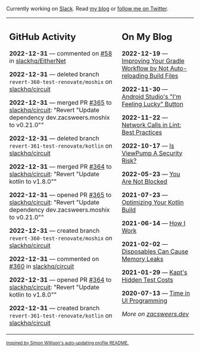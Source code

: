Currently working on [Slack](https://slack.com/). Read [my blog](https://zacsweers.dev/) or [follow me on Twitter](https://twitter.com/ZacSweers).

<table><tr><td valign="top" width="60%">

## GitHub Activity
<!-- githubActivity starts -->
**2022-12-31** — commented on [#58](https://github.com/slackhq/EitherNet/issues/58#issuecomment-1368261190) in [slackhq/EitherNet](https://github.com/slackhq/EitherNet)

**2022-12-31** — deleted branch `revert-360-test-renovate/moshix` on [slackhq/circuit](https://github.com/slackhq/circuit)

**2022-12-31** — merged PR [#365](https://github.com/slackhq/circuit/pull/365) to [slackhq/circuit](https://github.com/slackhq/circuit): "Revert "Update dependency dev.zacsweers.moshix to v0.21.0""

**2022-12-31** — deleted branch `revert-361-test-renovate/kotlin` on [slackhq/circuit](https://github.com/slackhq/circuit)

**2022-12-31** — merged PR [#364](https://github.com/slackhq/circuit/pull/364) to [slackhq/circuit](https://github.com/slackhq/circuit): "Revert "Update kotlin to v1.8.0""

**2022-12-31** — opened PR [#365](https://github.com/slackhq/circuit/pull/365) to [slackhq/circuit](https://github.com/slackhq/circuit): "Revert "Update dependency dev.zacsweers.moshix to v0.21.0""

**2022-12-31** — created branch `revert-360-test-renovate/moshix` on [slackhq/circuit](https://github.com/slackhq/circuit)

**2022-12-31** — commented on [#360](https://github.com/slackhq/circuit/pull/360#issuecomment-1368253784) in [slackhq/circuit](https://github.com/slackhq/circuit)

**2022-12-31** — opened PR [#364](https://github.com/slackhq/circuit/pull/364) to [slackhq/circuit](https://github.com/slackhq/circuit): "Revert "Update kotlin to v1.8.0""

**2022-12-31** — created branch `revert-361-test-renovate/kotlin` on [slackhq/circuit](https://github.com/slackhq/circuit)
<!-- githubActivity ends -->
</td><td valign="top" width="40%">

## On My Blog
<!-- blog starts -->
**2022-12-19** — [Improving Your Gradle Workflow by Not Auto-reloading Build Files](https://www.zacsweers.dev/improving-your-workflow-by-not-auto-reloading-build-files/)

**2022-11-30** — [Android Studio's "I'm Feeling Lucky" Button](https://www.zacsweers.dev/android-studios-im-feeling-lucky-button/)

**2022-11-22** — [Network Calls in Lint: Best Practices](https://www.zacsweers.dev/network-calls-in-lint-best-practices/)

**2022-10-17** — [Is ViewPump A Security Risk?](https://www.zacsweers.dev/is-viewpump-a-security-risk/)

**2022-05-23** — [You Are Not Blocked](https://www.zacsweers.dev/you-are-not-blocked/)

**2021-07-23** — [Optimizing Your Kotlin Build](https://www.zacsweers.dev/optimizing-your-kotlin-build/)

**2021-06-14** — [How I Work](https://www.zacsweers.dev/how-i-work/)

**2021-02-02** — [Disposables Can Cause Memory Leaks](https://www.zacsweers.dev/disposables-can-cause-memory-leaks/)

**2021-01-29** — [Kapt's Hidden Test Costs](https://www.zacsweers.dev/kapts-hidden-test-costs/)

**2020-07-13** — [Time in UI Programming](https://www.zacsweers.dev/time-in-ui/)
<!-- blog ends -->
_More on [zacsweers.dev](https://zacsweers.dev/)_
</td></tr></table>

<sub><a href="https://simonwillison.net/2020/Jul/10/self-updating-profile-readme/">Inspired by Simon Willison's auto-updating profile README.</a></sub>